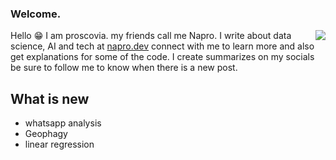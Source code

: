 ### Welcome.
<img align='right' src='https://github.com/pronapro/pronapro/blob/main/better.png'>


Hello 😁 I am proscovia. my friends call me Napro. I write about data science, AI and tech at [napro.dev](https://napro.dev/) connect with me to learn more and also get explanations for some of the code. I create summarizes on my socials be sure to follow me to know when there is a new post.

## What is new
* whatsapp analysis
* Geophagy
* linear regression




